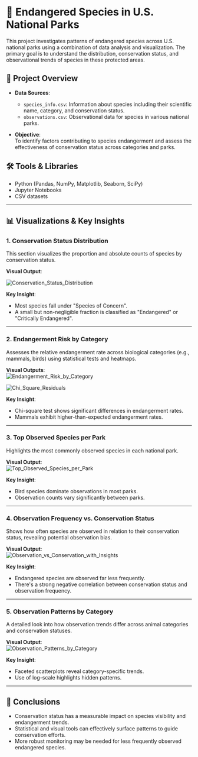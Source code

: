 # 🐾 Endangered Species in U.S. National Parks

This project investigates patterns of endangered species across U.S. national parks using a combination of data analysis and visualization. The primary goal is to understand the distribution, conservation status, and observational trends of species in these protected areas.

## 📁 Project Overview

- **Data Sources**:  
  - `species_info.csv`: Information about species including their scientific name, category, and conservation status.  
  - `observations.csv`: Observational data for species in various national parks.

- **Objective**:  
  To identify factors contributing to species endangerment and assess the effectiveness of conservation status across categories and parks.

## 🛠️ Tools & Libraries

- Python (Pandas, NumPy, Matplotlib, Seaborn, SciPy)
- Jupyter Notebooks
- CSV datasets

---

## 📊 Visualizations & Key Insights

### 1. Conservation Status Distribution

This section visualizes the proportion and absolute counts of species by conservation status.

**Visual Output**:  

![Conservation_Status_Distribution](https://github.com/user-attachments/assets/8cde86bf-2811-44f5-a729-31a2861fb66d)


**Key Insight**:
- Most species fall under "Species of Concern".
- A small but non-negligible fraction is classified as "Endangered" or "Critically Endangered".

---

### 2. Endangerment Risk by Category

Assesses the relative endangerment rate across biological categories (e.g., mammals, birds) using statistical tests and heatmaps.

**Visual Outputs**:  
![Endangerment_Risk_by_Category](https://github.com/user-attachments/assets/1e16ff4c-5fb7-4821-8543-f39cef7b8cd1)

![Chi_Square_Residuals](https://github.com/user-attachments/assets/384de42a-9bf9-46cb-b531-ebc04f8440fb)


**Key Insight**:
- Chi-square test shows significant differences in endangerment rates.
- Mammals exhibit higher-than-expected endangerment rates.

---

### 3. Top Observed Species per Park

Highlights the most commonly observed species in each national park.

**Visual Output**:  
![Top_Observed_Species_per_Park](https://github.com/user-attachments/assets/b12f20bd-2e81-4e9b-bb82-4c33bee31e67)


**Key Insight**:
- Bird species dominate observations in most parks.
- Observation counts vary significantly between parks.

---

### 4. Observation Frequency vs. Conservation Status

Shows how often species are observed in relation to their conservation status, revealing potential observation bias.

**Visual Output**:  
![Observation_vs_Conservation_with_Insights](https://github.com/user-attachments/assets/63931d7b-d96b-463a-9b7d-a61264146406)


**Key Insight**:
- Endangered species are observed far less frequently.
- There's a strong negative correlation between conservation status and observation frequency.

---

### 5. Observation Patterns by Category

A detailed look into how observation trends differ across animal categories and conservation statuses.

**Visual Output**:  
![Observation_Patterns_by_Category](https://github.com/user-attachments/assets/7ad2d1b0-25e0-4d59-9d51-f029adc91e0c)


**Key Insight**:
- Faceted scatterplots reveal category-specific trends.
- Use of log-scale highlights hidden patterns.

---

## 🧠 Conclusions

- Conservation status has a measurable impact on species visibility and endangerment trends.
- Statistical and visual tools can effectively surface patterns to guide conservation efforts.
- More robust monitoring may be needed for less frequently observed endangered species.

